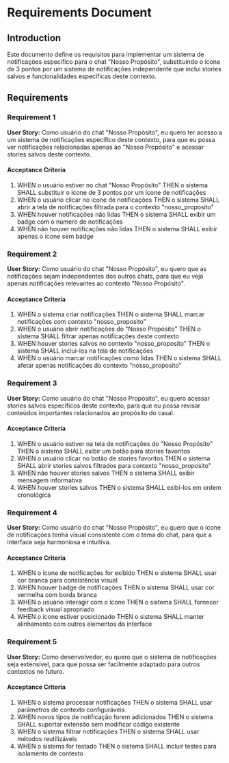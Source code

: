 # Requirements Document

## Introduction

Este documento define os requisitos para implementar um sistema de notificações específico para o chat "Nosso Propósito", substituindo o ícone de 3 pontos por um sistema de notificações independente que inclui stories salvos e funcionalidades específicas deste contexto.

## Requirements

### Requirement 1

**User Story:** Como usuário do chat "Nosso Propósito", eu quero ter acesso a um sistema de notificações específico deste contexto, para que eu possa ver notificações relacionadas apenas ao "Nosso Propósito" e acessar stories salvos deste contexto.

#### Acceptance Criteria

1. WHEN o usuário estiver no chat "Nosso Propósito" THEN o sistema SHALL substituir o ícone de 3 pontos por um ícone de notificações
2. WHEN o usuário clicar no ícone de notificações THEN o sistema SHALL abrir a tela de notificações filtrada para o contexto "nosso_proposito"
3. WHEN houver notificações não lidas THEN o sistema SHALL exibir um badge com o número de notificações
4. WHEN não houver notificações não lidas THEN o sistema SHALL exibir apenas o ícone sem badge

### Requirement 2

**User Story:** Como usuário do chat "Nosso Propósito", eu quero que as notificações sejam independentes dos outros chats, para que eu veja apenas notificações relevantes ao contexto "Nosso Propósito".

#### Acceptance Criteria

1. WHEN o sistema criar notificações THEN o sistema SHALL marcar notificações com contexto "nosso_proposito"
2. WHEN o usuário abrir notificações do "Nosso Propósito" THEN o sistema SHALL filtrar apenas notificações deste contexto
3. WHEN houver stories salvos no contexto "nosso_proposito" THEN o sistema SHALL incluí-los na tela de notificações
4. WHEN o usuário marcar notificações como lidas THEN o sistema SHALL afetar apenas notificações do contexto "nosso_proposito"

### Requirement 3

**User Story:** Como usuário do chat "Nosso Propósito", eu quero acessar stories salvos específicos deste contexto, para que eu possa revisar conteúdos importantes relacionados ao propósito do casal.

#### Acceptance Criteria

1. WHEN o usuário estiver na tela de notificações do "Nosso Propósito" THEN o sistema SHALL exibir um botão para stories favoritos
2. WHEN o usuário clicar no botão de stories favoritos THEN o sistema SHALL abrir stories salvos filtrados para contexto "nosso_proposito"
3. WHEN não houver stories salvos THEN o sistema SHALL exibir mensagem informativa
4. WHEN houver stories salvos THEN o sistema SHALL exibi-los em ordem cronológica

### Requirement 4

**User Story:** Como usuário do chat "Nosso Propósito", eu quero que o ícone de notificações tenha visual consistente com o tema do chat, para que a interface seja harmoniosa e intuitiva.

#### Acceptance Criteria

1. WHEN o ícone de notificações for exibido THEN o sistema SHALL usar cor branca para consistência visual
2. WHEN houver badge de notificações THEN o sistema SHALL usar cor vermelha com borda branca
3. WHEN o usuário interagir com o ícone THEN o sistema SHALL fornecer feedback visual apropriado
4. WHEN o ícone estiver posicionado THEN o sistema SHALL manter alinhamento com outros elementos da interface

### Requirement 5

**User Story:** Como desenvolvedor, eu quero que o sistema de notificações seja extensível, para que possa ser facilmente adaptado para outros contextos no futuro.

#### Acceptance Criteria

1. WHEN o sistema processar notificações THEN o sistema SHALL usar parâmetros de contexto configuráveis
2. WHEN novos tipos de notificação forem adicionados THEN o sistema SHALL suportar extensão sem modificar código existente
3. WHEN o sistema filtrar notificações THEN o sistema SHALL usar métodos reutilizáveis
4. WHEN o sistema for testado THEN o sistema SHALL incluir testes para isolamento de contexto